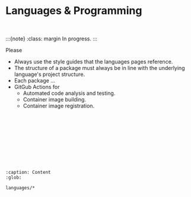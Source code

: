 <br>

# Languages & Programming

<br>

:::{note}
:class: margin
In progress.
:::

Please

<ul class="special">
    <li>Always use the style guides that the languages pages reference.</li>
    <li>The structure of a package must always be in line with the underlying language's project structure.</li>
    <li>Each package ...</li>
    <li>GitGub Actions for 
        <ul><li>Automated code analysis and testing.</li>
            <li>Container image building.</li>
            <li>Container image registration.</li>
        </ul>
    </li>
</ul>

<br>
<br>

<br>
<br>

<br>
<br>

<br>
<br>

```{toctree}
:caption: Content
:glob:

languages/*
```

<br>
<br>
<br>
<br>

<br>
<br>
<br>
<br>
